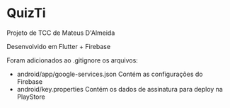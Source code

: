 # QuizTi

Projeto de TCC de Mateus D'Almeida

Desenvolvido em Flutter + Firebase

Foram adicionados ao .gitignore os arquivos:
- android/app/google-services.json
    Contém as configurações do Firebase
- android/key.properties
    Contém os dados de assinatura para deploy na PlayStore